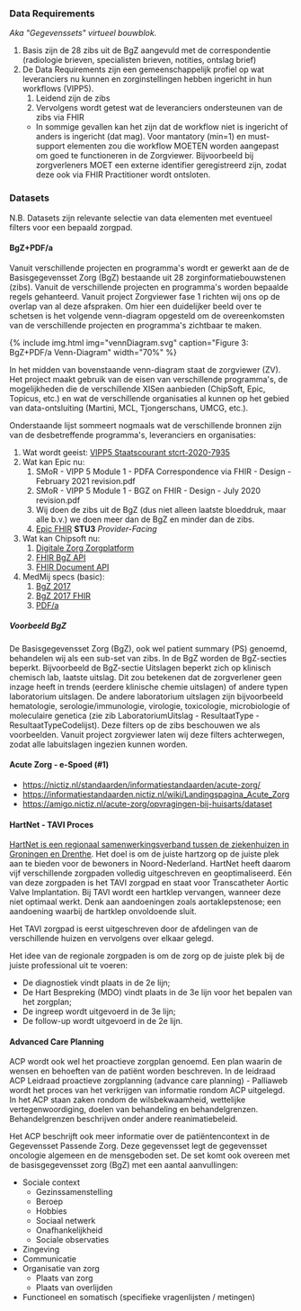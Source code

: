 ### Data Requirements 

*Aka "Gegevenssets" virtueel bouwblok.*

1. Basis zijn de 28 zibs uit de BgZ aangevuld met de correspondentie (radiologie brieven, specialisten brieven, notities, ontslag brief)
1. De Data Requirements zijn een gemeenschappelijk profiel op wat leveranciers nu kunnen en zorginstellingen hebben ingericht in hun workflows (VIPP5).
    1. Leidend zijn de zibs
    1. Vervolgens wordt getest wat de leveranciers ondersteunen van de zibs via FHIR
    * In sommige gevallen kan het zijn dat de workflow niet is ingericht of anders is ingericht (dat mag). Voor mantatory (min=1) en must-support elementen zou die workflow MOETEN worden aangepast om goed te functioneren in de Zorgviewer. Bijvoorbeeld bij zorgverleners MOET een externe identifier geregistreerd zijn, zodat deze ook via FHIR Practitioner wordt ontsloten.

### Datasets

N.B. Datasets zijn relevante selectie van data elementen met eventueel filters voor een bepaald zorgpad.

#### BgZ+PDF/a

Vanuit verschillende projecten en programma's wordt er gewerkt aan de de Basisgegevensset Zorg (BgZ) bestaande uit 28 zorginformatiebouwstenen (zibs). Vanuit de verschillende projecten en programma's worden bepaalde regels gehanteerd. Vanuit project Zorgviewer fase 1 richten wij ons op de overlap van al deze afspraken. Om hier een duidelijker beeld over te schetsen is het volgende venn-diagram opgesteld om de overeenkomsten van de verschillende projecten en programma's zichtbaar te maken.

{% include img.html img="vennDiagram.svg" caption="Figure 3: BgZ+PDF/a Venn-Diagram" width="70%" %}

In het midden van bovenstaande venn-diagram staat de zorgviewer (ZV). Het project maakt gebruik van de eisen van verschillende programma's, de mogelijkheden die de verschillende XISen aanbieden (ChipSoft, Epic, Topicus, etc.) en wat de verschillende organisaties al kunnen op het gebied van data-ontsluiting (Martini, MCL, Tjongerschans, UMCG, etc.). 

Onderstaande lijst sommeert nogmaals wat de verschillende bronnen zijn van de desbetreffende programma's, leveranciers en organisaties:
1. Wat wordt geeist: [VIPP5 Staatscourant stcrt-2020-7935](https://zoek.officielebekendmakingen.nl/stcrt-2020-7935.html)
1. Wat kan Epic nu:
    1. SMoR - VIPP 5 Module 1 - PDFA Correspondence via FHIR - Design - February 2021 revision.pdf
    1. SMoR - VIPP 5 Module 1 - BGZ on FHIR - Design - July 2020 revision.pdf
    1. Wij doen de zibs uit de BgZ (dus niet alleen laatste bloeddruk, maar alle b.v.) we doen meer dan de BgZ en minder dan de zibs.
    1. [Epic FHIR](https://fhir.epic.com/Specifications) **STU3** *Provider-Facing*
1. Wat kan Chipsoft nu:
    1. [Digitale Zorg Zorgplatform](https://developer.zorgplatform.online/digital-care)
    1. [FHIR BgZ API](https://developer.zorgplatform.online/digital-care/api/bgz)
    1. [FHIR Document API](https://developer.zorgplatform.online/digital-care/api/document)
1. MedMij specs (basic): 
    1. [BgZ 2017](https://informatiestandaarden.nictiz.nl/wiki/MedMij:V2020.01/OntwerpBGZ_2017)
    1. [BgZ 2017 FHIR](https://informatiestandaarden.nictiz.nl/wiki/MedMij:V2020.01/FHIR_BGZ_2017)
    1. [PDF/a](https://informatiestandaarden.nictiz.nl/wiki/MedMij:V2020.01/OntwerpPDFA)

##### Voorbeeld BgZ

De Basisgegevensset Zorg (BgZ), ook wel patient summary (PS) genoemd, behandelen wij als een sub-set van zibs. In de BgZ worden de BgZ-secties beperkt. Bijvoorbeeld de BgZ-sectie Uitslagen beperkt zich op klinisch chemisch lab, laatste uitslag. Dit zou betekenen dat de zorgverlener geen inzage heeft in trends (eerdere klinische chemie uitslagen) of andere typen laboratorium uitslagen. De andere laboratorium uitslagen zijn bijvoorbeeld hematologie, serologie/immunologie, virologie, toxicologie, microbiologie of moleculaire genetica (zie zib LaboratoriumUitslag - ResultaatType - ResultaatTypeCodelijst). Deze filters op de zibs beschouwen we als voorbeelden. Vanuit project zorgviewer laten wij deze filters achterwegen, zodat alle labuitslagen ingezien kunnen worden. 

#### Acute Zorg - e-Spoed (#1)

* https://nictiz.nl/standaarden/informatiestandaarden/acute-zorg/
* https://informatiestandaarden.nictiz.nl/wiki/Landingspagina_Acute_Zorg
* https://amigo.nictiz.nl/acute-zorg/opvragingen-bij-huisarts/dataset

#### HartNet - TAVI Proces

[HartNet is een regionaal samenwerkingsverband tussen de ziekenhuizen in Groningen en Drenthe](https://www.umcg.nl/-/hartnet-de-juiste-hartzorg-op-de-juiste-plek). Het doel is om de juiste hartzorg op de juiste plek aan te bieden voor de bewoners in Noord-Nederland. HartNet heeft daarom vijf verschillende zorgpaden volledig uitgeschreven en geoptimaliseerd. Eén van deze zorgpaden is het TAVI zorgpad en staat voor Transcatheter Aortic Valve Implantation. Bij TAVI wordt een hartklep vervangen, wanneer deze niet optimaal werkt. Denk aan aandoeningen zoals aortaklepstenose; een aandoening waarbij de hartklep onvoldoende sluit. 

Het TAVI zorgpad is eerst uitgeschreven door de afdelingen van de verschillende huizen en vervolgens over elkaar gelegd.  

Het idee van de regionale zorgpaden is om de zorg op de juiste plek bij de juiste professional uit te voeren:
* De diagnostiek vindt plaats in de 2e lijn;
* De Hart Bespreking (MDO) vindt plaats in de 3e lijn voor het bepalen van het zorgplan;
* De ingreep wordt uitgevoerd in de 3e lijn;
* De follow-up wordt uitgevoerd in de 2e lijn.

#### Advanced Care Planning
ACP wordt ook wel het proactieve zorgplan genoemd. Een plan waarin de wensen en behoeften van de patiënt worden beschreven. In de leidraad ACP Leidraad proactieve zorgplanning (advance care planning) - Palliaweb wordt het proces van het verkrijgen van informatie rondom ACP uitgelegd. In het ACP staan zaken rondom de wilsbekwaamheid, wettelijke vertegenwoordiging, doelen van behandeling en behandelgrenzen. Behandelgrenzen beschrijven onder andere reanimatiebeleid.

Het ACP beschrijft ook meer informatie over de patiëntencontext in de Gegevensset Passende Zorg. Deze gegevensset legt de gegevensset oncologie algemeen en de mensgeboden set. De set komt ook overeen met de basisgegevensset zorg (BgZ) met een aantal aanvullingen:
* Sociale context
    * Gezinssamenstelling
    * Beroep
    * Hobbies
    * Sociaal netwerk
    * Onafhankelijkheid
    * Sociale observaties
* Zingeving
* Communicatie
* Organisatie van zorg
    * Plaats van zorg
    * Plaats van overlijden
* Functioneel en somatisch (specifieke vragenlijsten / metingen)
